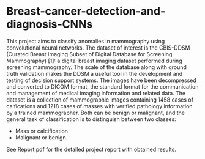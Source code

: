 # Breast-cancer-detection-and-diagnosis-CNNs

This project aims to classify anomalies in mammography using convolutional neural
networks.
The dataset of interest is the CBIS-DDSM (Curated Breast Imaging Subset of Digital
Database for Screening Mammography) [1]: a digital breast imaging dataset
performed during screening mammography. The scale of the database along with
ground truth validation makes the DDSM a useful tool in the development and
testing of decision support systems.
The images have been decompressed and converted to DICOM format, the standard
format for the communication and management of medical imaging information
and related data.
The dataset is a collection of mammographic images containing 1458 cases of
calfications and 1218 cases of masses with verified pathology information by a
trained mammographer. Both can be benign or malignant, and the general task of
classification is to distinguish between two classes:
* Mass or calcification
* Malignant or benign.

See Report.pdf for the detailed project report with obtained results.
